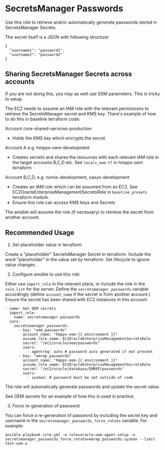 # SecretsManager Passwords

Use this role to retrieve and/or automatically generate passwords stored in SecretsManager Secrets.

The secret itself is a JSON with following structure:

```
{
  "username1": "password1",
  "username2": "password2"
}
```

## Sharing SecretsManager Secrets across accounts

If you are not doing this, you may as well use SSM parameters.
This is tricky to setup.

The EC2 needs to assume an IAM role with the relevant permissions to retrieve
the SecretsManager secret and KMS key. There's example of how to do this
in baseline terraform code:

Account core-shared-services-production
- Holds the KMS key which encrypts the secret

Account A e.g. hmpps-oem-development
- Creates secrets and shares the resources with each relevant IAM role in the
  target accounts B,C,D etc.  See `locals_oem.tf` in hmpps-oem terraform

Account B,C,D, e.g. nomis-development, oasys-development
- Creates an IAM role which can be assumed from an EC2. See
  EC2OracleEnterpriseManagementSecretsRole in `baseline_presets` terraform module.
- Ensure this role can access KMS keys and Secrets

The ansible will assume the role (if necessary) to retrieve the secret from
another account.


## Recommended Usage

1. Set placeholder value in terraform

Create a "placeholder" SecretsManager Secret in terraform.
Include the word "placeholder" in the value set by terraform.
Set lifecycle to ignore value changes.

2. Configure ansible to use this role

Either use `import_role` in the relevant place, or include the
role in the `role_list` for the server.  Define the `secretsmanager_passwords`
variable accordingly (define `account_name` if the secret is from another
account.)
Ensure the secret has been shared with EC2 instances in this account.

```
- name: Get OEM secrets
  import_role:
    name: secretsmanager-passwords
  vars:
    secretsmanager_passwords:
      - key: "oem_passwords"
        account_name: "hmpps-oem-{{ environment }}"
        assume_role_name: EC2OracleEnterpriseManagementSecretsRole
        secret: "/ec2/oracle/oem/passwords"
        users:
          - agentreg: auto # password auto generated if not present
      - key: "emrep_passwords"
        account_name: "hmpps-oem-{{ environment }}"
        assume_role_name: EC2OracleEnterpriseManagementSecretsRole
        secret: "/ec2/oracle/database/EMREP/passwords"
        users:
          - sysman: # password must be set outside of code
```

The role will automatically generate passwords and update the
secret value.

See OEM secrets for an example of how this is used in practice.

3. Force re-generation of password

You can force a re-generation of password by including the secret key and username
in the `secretsmanager_passwords_force_rotate` variable.  For example:

```
ansible-playbook site.yml -e role=oracle-oem-agent-setup -e secretsmanager_passwords_force_rotate=emrep_passwords:sysman --limit test-oem-a
```
